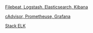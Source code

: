 [Filebeat, Logstash, Elasticsearch, Kibana](https://www.grottedubarbu.fr/traefik-elasticsearch-filebeat-logstash-kibana/)

[cAdvisor, Prometheuse, Grafana](https://blog.filador.fr/je-supervise-mon-traefik-avec-prometheus-et-grafana/)

[Stack ELK](https://bordas.xyz/une-stack-elk-prometheus-sous-docker-self-hosting-part2)
